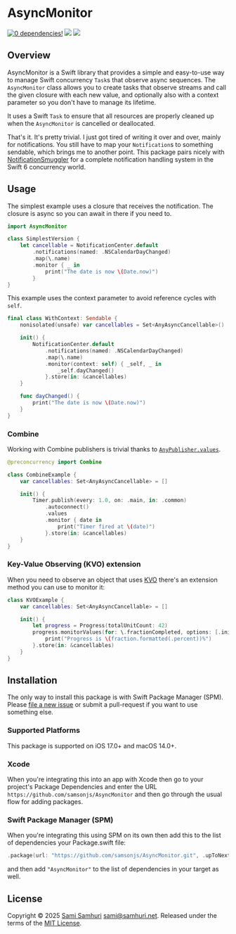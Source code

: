 # AsyncMonitor

[![0 dependencies!](https://0dependencies.dev/0dependencies.svg)](https://0dependencies.dev)
[![](https://img.shields.io/endpoint?url=https%3A%2F%2Fswiftpackageindex.com%2Fapi%2Fpackages%2Fsamsonjs%2FAsyncMonitor%2Fbadge%3Ftype%3Dswift-versions)](https://swiftpackageindex.com/samsonjs/AsyncMonitor)
[![](https://img.shields.io/endpoint?url=https%3A%2F%2Fswiftpackageindex.com%2Fapi%2Fpackages%2Fsamsonjs%2FAsyncMonitor%2Fbadge%3Ftype%3Dplatforms)](https://swiftpackageindex.com/samsonjs/AsyncMonitor)

## Overview

AsyncMonitor is a Swift library that provides a simple and easy-to-use way to manage Swift concurrency `Task`s that observe async sequences. The `AsyncMonitor` class allows you to create tasks that observe streams and call the given closure with each new value, and optionally also with a context parameter so you don't have to manage its lifetime.

It uses a Swift `Task` to ensure that all resources are properly cleaned up when the `AsyncMonitor` is cancelled or deallocated.

That's it. It's pretty trivial. I just got tired of writing it over and over, mainly for notifications. You still have to map your `Notification`s to something sendable, which brings me to another point. This package pairs nicely with [NotificationSmuggler](https://github.com/samsonjs/NotificationSmuggler) for a complete notification handling system in the Swift 6 concurrency world.

## Usage

The simplest example uses a closure that receives the notification. The closure is async so you can await in there if you need to.

```swift
import AsyncMonitor

class SimplestVersion {
    let cancellable = NotificationCenter.default
        .notifications(named: .NSCalendarDayChanged)
        .map(\.name)
        .monitor { _ in
            print("The date is now \(Date.now)")
        }
}
```

This example uses the context parameter to avoid reference cycles with `self`.

```swift
final class WithContext: Sendable {
    nonisolated(unsafe) var cancellables = Set<AnyAsyncCancellable>()

    init() {
        NotificationCenter.default
            .notifications(named: .NSCalendarDayChanged)
            .map(\.name)
            .monitor(context: self) { _self, _ in
                _self.dayChanged()
            }.store(in: &cancellables)
    }

    func dayChanged() {
        print("The date is now \(Date.now)")
    }
}
```

### Combine

Working with Combine publishers is trivial thanks to [`AnyPublisher.values`][values].

```swift
@preconcurrency import Combine

class CombineExample {
    var cancellables: Set<AnyAsyncCancellable> = []

    init() {
        Timer.publish(every: 1.0, on: .main, in: .common)
            .autoconnect()
            .values
            .monitor { date in
                print("Timer fired at \(date)")
            }.store(in: &cancellables)
    }
}
```

[values]: https://developer.apple.com/documentation/combine/anypublisher/values-3s2uy

### Key-Value Observing (KVO) extension

When you need to observe an object that uses [KVO][] there's an extension method you can use to monitor it:

```swift
class KVOExample {
    var cancellables: Set<AnyAsyncCancellable> = []

    init() {
        let progress = Progress(totalUnitCount: 42)
        progress.monitorValues(for: \.fractionCompleted, options: [.initial, .new]) { fraction in
            print("Progress is \(fraction.formatted(.percent))%")
        }.store(in: &cancellables)
    }
}
```

[KVO]: https://developer.apple.com/library/archive/documentation/General/Conceptual/DevPedia-CocoaCore/KVO.html

## Installation

The only way to install this package is with Swift Package Manager (SPM). Please [file a new issue][] or submit a pull-request if you want to use something else.

[file a new issue]: https://github.com/samsonjs/AsyncMonitor/issues/new

### Supported Platforms

This package is supported on iOS 17.0+ and macOS 14.0+.

### Xcode

When you're integrating this into an app with Xcode then go to your project's Package Dependencies and enter the URL `https://github.com/samsonjs/AsyncMonitor` and then go through the usual flow for adding packages.

### Swift Package Manager (SPM)

When you're integrating this using SPM on its own then add this to the list of dependencies your Package.swift file:

```swift
.package(url: "https://github.com/samsonjs/AsyncMonitor.git", .upToNextMajor(from: "0.3.1"))
```

and then add `"AsyncMonitor"` to the list of dependencies in your target as well.

## License

Copyright © 2025 [Sami Samhuri](https://samhuri.net) <sami@samhuri.net>. Released under the terms of the [MIT License][MIT].

[MIT]: https://sjs.mit-license.org
